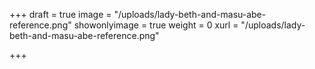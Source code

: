 +++
draft = true
image = "/uploads/lady-beth-and-masu-abe-reference.png"
showonlyimage = true
weight = 0
xurl = "/uploads/lady-beth-and-masu-abe-reference.png"

+++
